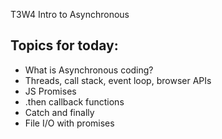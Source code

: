 T3W4 Intro to Asynchronous

## Topics for today:

- What is Asynchronous coding?
- Threads, call stack, event loop, browser APIs
- JS Promises
- .then callback functions
- Catch and finally
- File I/O with promises